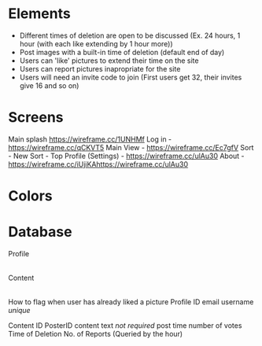 # Elements
* Different times of deletion are open to be discussed (Ex. 24 hours, 1 hour (with each like extending by 1 hour more))
* Post images with a built-in time of deletion (default end of day)
* Users can 'like' pictures to extend their time on the site
* Users can report pictures inapropriate for the site
* Users will need an invite code to join (First users get 32, their invites give 16 and so on)

# Screens
Main splash https://wireframe.cc/1UNHMf
Log in - https://wireframe.cc/qCKVT5
Main View - https://wireframe.cc/Ec7gfV
  Sort - New
  Sort - Top
Profile (Settings) - https://wireframe.cc/ulAu30
About - https://wireframe.cc/iUjiKAhttps://wireframe.cc/ulAu30

# Colors

# Database 
<table>Profile</table>
<table>Content</table>

How to flag when user has already liked a picture
Profile
  ID
  email
  username *unique*

Content
  ID
  PosterID
  content
  text *not required*
  post time
  number of votes
  Time of Deletion
  No. of Reports (Queried by the hour)